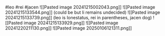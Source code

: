 #leo #rei #jacen 
![[Pasted image 20241215002043.png]]
![[Pasted image 20241215133544.png]]
(could be but li remains undecided)
![[Pasted image 20241215133739.png]]
(leo is lonestatus, rei in parentheses, jacen dog)
![[Pasted image 20241215133929.png]]
![[Pasted image 20241220211130.png]]
![[Pasted image 20250106121311.png]]
